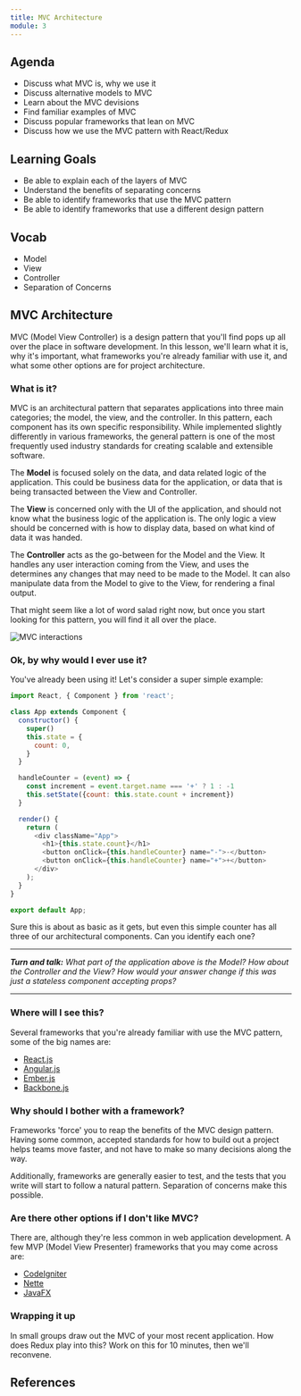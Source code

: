 ```yaml
---
title: MVC Architecture
module: 3
---
```


## Agenda

- Discuss what MVC is, why we use it
- Discuss alternative models to MVC
- Learn about the MVC devisions
- Find familiar examples of MVC
- Discuss popular frameworks that lean on MVC
- Discuss how we use the MVC pattern with React/Redux

## Learning Goals

- Be able to explain each of the layers of MVC
- Understand the benefits of separating concerns
- Be able to identify frameworks that use the MVC pattern
- Be able to identify frameworks that use a different design pattern

## Vocab

- Model
- View
- Controller
- Separation of Concerns

## MVC Architecture

MVC (Model View Controller) is a design pattern that you'll find pops up all
over the place in software development. In this lesson, we'll learn what it is,
why it's important, what frameworks you're already familiar with use it, and
what some other options are for project architecture.

### What is it?

MVC is an architectural pattern that separates applications into three main
categories; the model, the view, and the controller. In this pattern, each
component has its own specific responsibility. While implemented slightly
differently in various frameworks, the general pattern is one of the most
frequently used industry standards for creating scalable and extensible
software.

The **Model** is focused solely on the data, and data related logic of the
application. This could be business data for the application, or data that is
being transacted between the View and Controller.

The **View** is concerned only with the UI of the application, and should not
know what the business logic of the application is. The only logic a view should
be concerned with is how to display data, based on what kind of data it was
handed.

The **Controller** acts as the go-between for the Model and the View. It handles
any user interaction coming from the View, and uses the determines any changes
that may need to be made to the Model. It can also manipulate data from the
Model to give to the View, for rendering a final output.

That might seem like a lot of word salad right now, but once you start looking
for this pattern, you will find it all over the place.

![MVC interactions](https://www.tutorialspoint.com/sencha_touch/images/mvc.jpg
"Data flow in MVC")

### Ok, by why would I ever use it?

You've already been using it! Let's consider a super simple example:

```js
import React, { Component } from 'react';

class App extends Component {
  constructor() {
    super()
    this.state = {
      count: 0,
    }
  }

  handleCounter = (event) => {
    const increment = event.target.name === '+' ? 1 : -1
    this.setState({count: this.state.count + increment})
  }

  render() {
    return (
      <div className="App">
        <h1>{this.state.count}</h1>
        <button onClick={this.handleCounter} name="-">-</button>
        <button onClick={this.handleCounter} name="+">+</button>
      </div>
    );
  }
}

export default App;
```

Sure this is about as basic as it gets, but even this simple counter has all
three of our architectural components. Can you identify each one?

---
_**Turn and talk:** What part of the application above is the Model? How about
the Controller and the View? How would your answer change if this was just a
stateless component accepting props?_

---

### Where will I see this?

Several frameworks that you're already familiar with use the MVC pattern, some
of the big names are:

* [React.js](https://reactjs.org/)
* [Angular.js](https://angularjs.org/)
* [Ember.js](https://www.emberjs.com/)
* [Backbone.js](http://backbonejs.org/)

### Why should I bother with a framework?

Frameworks 'force' you to reap the benefits of the MVC design pattern. Having
some common, accepted standards for how to build out a project helps teams move
faster, and not have to make so many decisions along the way.

Additionally, frameworks are generally easier to test, and the tests that you
write will start to follow a natural pattern. Separation of concerns make this
possible.

### Are there other options if I don't like MVC?

There are, although they're less common in web application development. A
few MVP (Model View Presenter) frameworks that you may come across are:

* [CodeIgniter](https://codeigniter.com/)
* [Nette](https://nette.org/en/)
* [JavaFX](http://www.oracle.com/technetwork/java/javase/overview/javafx-overview-2158620.html)

### Wrapping it up

In small groups draw out the MVC of your most recent application. How does Redux
play into this? Work on this for 10 minutes, then we'll reconvene.

## References
